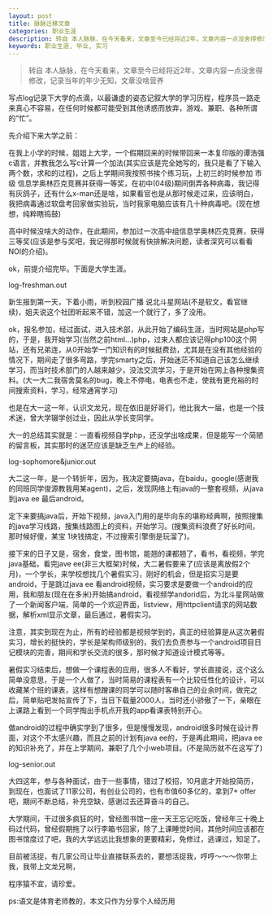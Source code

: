 ```yaml
---
layout: post
title: 脉脉迁移文章
categories: 职业生涯
description: 转自 本人脉脉，在今天看来，文章至今已经将近2年，文章内容一点没舍得修改，记录当年的年少无知，文章没啥营养
keywords: 职业生涯, 毕业, 实习
---
```



>  转自 本人脉脉，在今天看来，文章至今已经将近2年，文章内容一点没舍得修改，记录当年的年少无知，文章没啥营养


 写点log记录下大学的点滴，以最谦虚的姿态记叙大学的学习历程，程序员一路走来真心不容易，在任何时候都可能受到其他诱惑而放弃，游戏、兼职、各种所谓的“忙”。

  先介绍下来大学之前：

  在我上小学的时候，姐姐上大学，一个假期回来的时候带回来一本复印版的谭浩强c语言，并教我怎么写c计算一个加法(其实应该是完全她写的，我只是看了下输入两个数，求和的过程)，之后上学期间我按照书挨个练习玩，上初三的时候参加 市级 信息学奥林匹克竞赛并获得一等奖，在初中(04级)期间倒弄各种病毒，我记得有灰鸽子，还有什么x-man还是啥，如果看官也是从那时候走过来，应该明白，我把病毒通过软盘考回家做实验玩，当时我家电脑应该有几十种病毒吧。(现在想想，纯粹瞎捣鼓)

  高中时候没啥大的动作，在此期间，参加过一次高中组信息学奥林匹克竞赛，获得三等奖(应该是参与奖吧，我记得那时候就有快排解决问题，读者深究可以看看NOI的介绍)。

  ok，前提介绍完毕。下面是大学生涯。

log-freshman.out

  新生报到第一天，下着小雨，听到校园广播 说北斗星网站(不是软文，看官继续)，姐夫说这个社团听起来不错，加这一个就行了，多了没用。

  ok，报名参加，经过面试，进入技术部，从此开始了编码生涯，当时网站是php写的，于是，我开始学习(当然之前html...)php，过来人都应该记得php100这个网站，还有兄弟连，从0开始学一门知识有的时候挺费劲，尤其是在没有其他经验的情况下，期间走了很多弯路，学完smarty之后，开始迷茫不知道自己该怎么继续学习，而当时技术部门的人越来越少，没法交流学习，于是开始在网上各种搜集资料。(大一大二我宿舍莫名的bug，晚上不停电，电表也不走，使我有更充裕的时间搜索资料，学习，经常通宵学习)

  也是在大一这一年，认识文龙兄，现在依旧是好哥们，他比我大一届，也是一个技术迷，曾大学辍学创过业，因此从学长变同学。

  大一的总结其实就是：一直看视频自学php，还没学出啥成果，但是能写一个简陋的留言板，其实那时的迷茫应该是缺乏生产上的经验。

log-sophomore&junior.out

  大二这一年，是一个转折年，因为，我决定要搞java，在baidu，google(感谢我的同班同学俊源教我用某agent)，之后，发现网络上有java的一整套视频，从java到java ee 最后android。

  定下来要搞java后，开始下视频，java入门用的是毕向东的堪称经典啊，按照搜集的java学习线路，搜集线路图上的资料，开始学习。(搜集资料浪费了好长时间，那时候好傻，某宝 1块钱搞定，不过搜索引擎倒是玩溜了)。

  接下来的日子又是，宿舍，食堂，图书馆，能翘的课都翘了，看书，看视频，学完java基础，看完jave ee(非三大框架)时候，大二暑假要来了(应该是离放假2个月)，一个学长，来学校想找几个暑假实习，刚好的机会，但是招实习是要android，于是跳过java ee 看android视频，实习要求是要做一个android的应用，我和朋友(现在在多米)开始搞android，看视频学andorid后，为北斗星网站做了一个新闻客户端，简单的一个欢迎界面，listview，用httpclient请求的网站数据，解析xml显示文章，最后通过，暑假实习。  

  注意，其实到现在为止，所有的经验都是视频学到的，真正的经验算是从这次暑假实习，增长的挺快的，学长是架构师级别的，我们去负责参与一个android项目日记模块的完善，期间和学长交流的很多，那时候才知道设计模式等等。

  暑假实习结束后，想做一个课程表的应用，很多人不看好，学长直接说，这个这么简单没意思，于是一个人做了，当时简易的课程表有一个比较任性化的设计，可以收藏某个班的课表，这样有想蹭课的同学可以随时客串自己的业余时间，做完之后，简单贴吧发帖宣传了下，当日下载量2000人，当时还小骄傲了一下，亲眼在上课路上看到一个同学掏出手机点开我的app看课表特别开心。

  做android的过程中确实学到了很多，但是慢慢发现，android很多时候在设计界面，对这个不太感兴趣，而且之前的计划有java ee的，于是再此期间，把java ee的知识补充了，并在上学期间，兼职了几个小web项目。(不是简历就不在这写了)

log-senior.out

  大四这年，参与各种面试，由于一些事情，错过了校招，10月底才开始投简历，到现在，也面试了11家公司，有创业公司的，也有市值60多亿的，拿到7+ offer吧，期间不断总结，补充空缺，感谢过去还算奋斗的自己。

  大学期间，干过很多疯狂的时，曾经图书馆一座一天王忘记吃饭，曾经年三十晚上码过代码，曾经假期拖了以行李箱书回家，除了上课睡觉时间，其他时间应该都在图书馆度过了吧，我的大学远远比我想象的更要精彩，免修过，逃课过，知足了。

 目前被活捉，有几家公司让毕业直接联系去的，要想活捉我，哼哼～～～你带上我，我带上文龙兄啊，

 程序猿不宜，请珍爱。

ps:语文是体育老师教的，本文只作为分享个人经历用